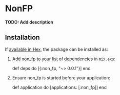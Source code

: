 # NonFP

**TODO: Add description**

## Installation

If [available in Hex](https://hex.pm/docs/publish), the package can be installed as:

  1. Add non_fp to your list of dependencies in `mix.exs`:

        def deps do
          [{:non_fp, "~> 0.0.1"}]
        end

  2. Ensure non_fp is started before your application:

        def application do
          [applications: [:non_fp]]
        end
